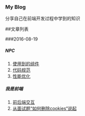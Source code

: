 ### **My Blog**

分享自己在前端开发过程中学到的知识


##文章列表

###2016-08-19

##### NPC

1. [使用到的组件](https://github.com/ihtml5/blog/issues/2)
2. [代码规范](https://github.com/ihtml5/blog/issues/3)
3. [性能优化](https://github.com/ihtml5/blog/issues/1)

##### 我是前端

1. [前后端交互](https://github.com/ihtml5/blog/issues/7)
2. [从面试题“如何删除cookies“说起](https://github.com/ihtml5/blog/issues/14)
